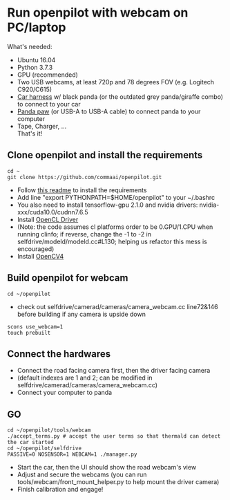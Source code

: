Run openpilot with webcam on PC/laptop
=====================
What's needed:  
- Ubuntu 16.04  
- Python 3.7.3  
- GPU (recommended)  
- Two USB webcams, at least 720p and 78 degrees FOV (e.g. Logitech C920/C615)  
- [Car harness](https://comma.ai/shop/products/comma-car-harness) w/ black panda (or the outdated grey panda/giraffe combo) to connect to your car  
- [Panda paw](https://comma.ai/shop/products/panda-paw) (or USB-A to USB-A cable) to connect panda to your computer  
- Tape, Charger, ...  
That's it!  

## Clone openpilot and install the requirements  
```
cd ~  
git clone https://github.com/commaai/openpilot.git  
```
- Follow [this readme](https://github.com/commaai/openpilot/tree/master/tools) to install the requirements  
- Add line "export PYTHONPATH=$HOME/openpilot" to your ~/.bashrc  
- You also need to install tensorflow-gpu 2.1.0 and nvidia drivers: nvidia-xxx/cuda10.0/cudnn7.6.5  
- Install [OpenCL Driver](http://registrationcenter-download.intel.com/akdlm/irc_nas/12556/opencl_runtime_16.1.2_x64_rh_6.4.0.37.tgz)  
- (Note: the code assumes cl platforms order to be 0.GPU/1.CPU when running clinfo; if reverse, change the -1 to -2 in selfdrive/modeld/modeld.cc#L130; helping us refactor this mess is encouraged)  
- Install [OpenCV4](https://www.pyimagesearch.com/2018/08/15/how-to-install-opencv-4-on-ubuntu/)  

## Build openpilot for webcam  
```
cd ~/openpilot  
```
- check out selfdrive/camerad/cameras/camera_webcam.cc line72&146 before building if any camera is upside down  
```
scons use_webcam=1  
touch prebuilt  
```

## Connect the hardwares  
- Connect the road facing camera first, then the driver facing camera  
- (default indexes are 1 and 2; can be modified in selfdrive/camerad/cameras/camera_webcam.cc)  
- Connect your computer to panda  

## GO  
```
cd ~/openpilot/tools/webcam  
./accept_terms.py # accept the user terms so that thermald can detect the car started  
cd ~/openpilot/selfdrive  
PASSIVE=0 NOSENSOR=1 WEBCAM=1 ./manager.py  
```
- Start the car, then the UI should show the road webcam's view  
- Adjust and secure the webcams (you can run tools/webcam/front_mount_helper.py to help mount the driver camera)  
- Finish calibration and engage!  
